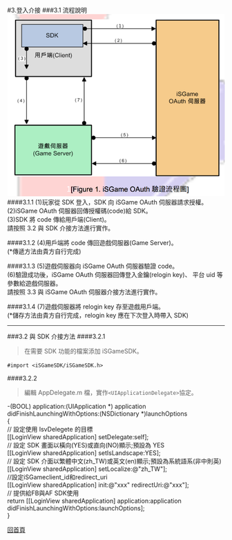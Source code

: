 #3.登入介接
###3.1 流程說明
![](../assets/isgameOAuth.png)
####3.1.1 
(1)玩家從 SDK 登入，SDK 向 iSGame OAuth 伺服器請求授權。<br>
(2)iSGame OAuth 伺服器回傳授權碼(code)給 SDK。<br>
(3)SDK 將 code 傳給用戶端(Client)。<br>
請按照 3.2 與 SDK 介接方法進行實作。

####3.1.2 
(4)用戶端將 code 傳回遊戲伺服器(Game Server)。 <br>(*傳遞方法由貴方自行完成)

####3.1.3 
(5)遊戲伺服器向 iSGame OAuth 伺服器驗證 code。 <br>
(6)驗證成功後，iSGame OAuth 伺服器回傳登入金鑰(relogin key)、 平台 uid 等參數給遊戲伺服器。<br>
請按照 3.3 與 iSGame OAuth 伺服器介接方法進行實作。

####3.1.4 
(7)遊戲伺服器將 relogin key 存至遊戲用戶端。<br> 
(*儲存方法由貴方自行完成，relogin key 應在下次登入時帶入 SDK)

***

###3.2 與 SDK 介接方法
####3.2.1 
>在需要 SDK 功能的檔案添加 iSGameSDK。<br>

`#import <iSGameSDK/iSGameSDK.h>`

####3.2.2 
>編輯 AppDelegate.m 檔，實作`<UIApplicationDelegate>`協定。

-(BOOL) application:(UIApplication *) application didFinishLaunchingWithOptions:(NSDictionary *)launchOptions
 <br>{<br>
// 設定使用 IsvDelegete 的目標<br>
[[LoginView sharedApplication] setDelegate:self];<br>
// 設定 SDK 畫面以橫向(YES)或直向(NO)顯示;預設為 YES<br>
[[LoginView sharedApplication] setIsLandscape:YES];<br>
// 設定 SDK 介面以繁體中文(zh_TW)或英文(en)顯示;預設為系統語系(非中則英)<br> 
[[LoginView sharedApplication] setLocalize:@"zh_TW"];<br>
//設定iSGameclient_id和redirect_uri<br>
[[LoginView sharedApplication] init:@"xxx" redirectUri:@"xxx"];<br>
// 提供給FB與AF SDK使用<br>
return [[LoginView sharedApplication] application:application
                    didFinishLaunchingWithOptions:launchOptions];<br>
 }
 
<a href="right.htm" target="right">回首頁</a>

